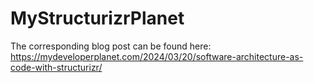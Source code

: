 # MyStructurizrPlanet

The corresponding blog post can be found here: https://mydeveloperplanet.com/2024/03/20/software-architecture-as-code-with-structurizr/
